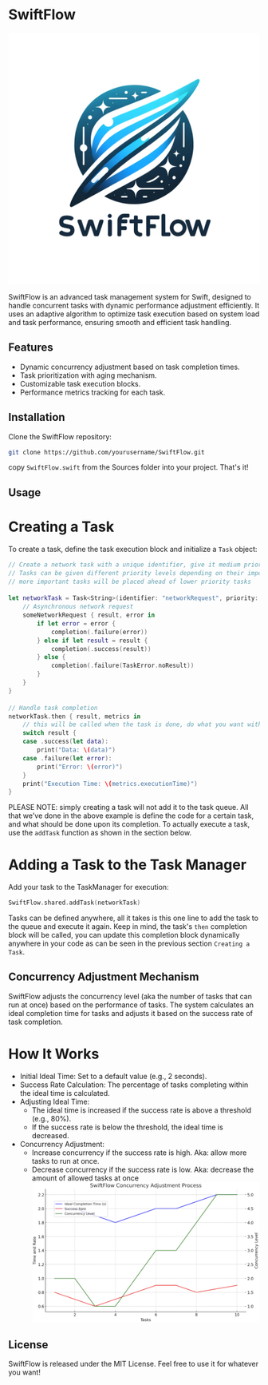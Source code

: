 # SwiftFlow

![SwiftFlow Logo](documentation/swiftflowLogo.png)

SwiftFlow is an advanced task management system for Swift, designed to handle concurrent tasks with dynamic performance adjustment efficiently. It uses an adaptive algorithm to optimize task execution based on system load and task performance, ensuring smooth and efficient task handling.

## Features

- Dynamic concurrency adjustment based on task completion times.
- Task prioritization with aging mechanism.
- Customizable task execution blocks.
- Performance metrics tracking for each task.

## Installation

Clone the SwiftFlow repository:

```bash
git clone https://github.com/yourusername/SwiftFlow.git
```
copy `SwiftFlow.swift` from the Sources folder into your project. That's it!

## Usage
# Creating a Task
To create a task, define the task execution block and initialize a `Task` object:
```swift
// Create a network task with a unique identifier, give it medium priority
// Tasks can be given different priority levels depending on their importance
// more important tasks will be placed ahead of lower priority tasks

let networkTask = Task<String>(identifier: "networkRequest", priority: .medium) { completion in
    // Asynchronous network request
    someNetworkRequest { result, error in
        if let error = error {
            completion(.failure(error))
        } else if let result = result {
            completion(.success(result))
        } else {
            completion(.failure(TaskError.noResult))
        }
    }
}

// Handle task completion
networkTask.then { result, metrics in
    // this will be called when the task is done, do what you want with the result of the code, or keep track of metrics to optimize in the future.
    switch result {
    case .success(let data):
        print("Data: \(data)")
    case .failure(let error):
        print("Error: \(error)")
    }
    print("Execution Time: \(metrics.executionTime)")
}
```
PLEASE NOTE: simply creating a task will not add it to the task queue. All that we've done in the above example is define the code for a certain task, and what should be done upon its completion. To actually execute a task, use the `addTask` function as shown in the section below.

# Adding a Task to the Task Manager
Add your task to the TaskManager for execution:
```swift
SwiftFlow.shared.addTask(networkTask)
```
Tasks can be defined anywhere, all it takes is this one line to add the task to the queue and execute it again. Keep in mind, the task's `then` completion block will be called, you can update this completion block dynamically anywhere in your code as can be seen in the previous section `Creating a Task`.

## Concurrency Adjustment Mechanism
SwiftFlow adjusts the concurrency level (aka the number of tasks that can run at once) based on the performance of tasks. The system calculates an ideal completion time for tasks and adjusts it based on the success rate of task completion.

# How It Works
 - Initial Ideal Time: Set to a default value (e.g., 2 seconds).
 - Success Rate Calculation: The percentage of tasks completing within the ideal time is calculated.
 - Adjusting Ideal Time:
   - The ideal time is increased if the success rate is above a threshold (e.g., 80%).
   - If the success rate is below the threshold, the ideal time is decreased.
 - Concurrency Adjustment:
   - Increase concurrency if the success rate is high. Aka: allow more tasks to run at once.
   - Decrease concurrency if the success rate is low. Aka: decrease the amount of allowed tasks at once
![Diagram](documentation/concurrencyprocess.png)

## License
SwiftFlow is released under the MIT License. Feel free to use it for whatever you want!



